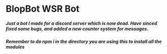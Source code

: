 # BlopBot WSR Bot
##### Just a bot I made for a discord server which is now dead. Have sinced fixed some bugs, and added a new counter system for messages. 
##### Remember to do __npm i__ in the directory you are using this to install all the modules
